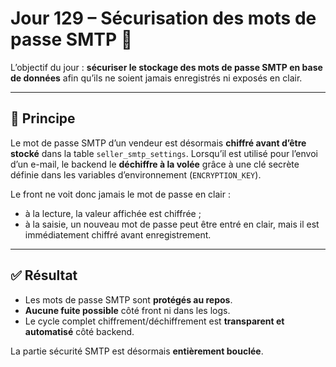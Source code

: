 # Jour 129 – Sécurisation des mots de passe SMTP 🔐

L’objectif du jour : **sécuriser le stockage des mots de passe SMTP en base de données** afin qu’ils ne soient jamais enregistrés ni exposés en clair.

---

## 🧠 Principe

Le mot de passe SMTP d’un vendeur est désormais **chiffré avant d’être stocké** dans la table `seller_smtp_settings`.
Lorsqu’il est utilisé pour l’envoi d’un e-mail, le backend le **déchiffre à la volée** grâce à une clé secrète définie dans les variables d’environnement (`ENCRYPTION_KEY`).

Le front ne voit donc jamais le mot de passe en clair :

- à la lecture, la valeur affichée est chiffrée ;
- à la saisie, un nouveau mot de passe peut être entré en clair, mais il est immédiatement chiffré avant enregistrement.

---

## ✅ Résultat

- Les mots de passe SMTP sont **protégés au repos**.  
- **Aucune fuite possible** côté front ni dans les logs.  
- Le cycle complet chiffrement/déchiffrement est **transparent et automatisé** côté backend.  

La partie sécurité SMTP est désormais **entièrement bouclée**.